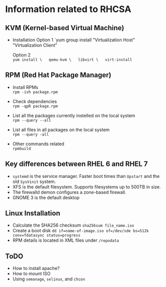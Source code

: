 # Information related to RHCSA

## KVM (Kernel-based Virtual Machine)
- Installation 
  Option 1 
  `yum group install "Virtualization Host" "Virtualization Client"  
  
  Option 2  
  `yum install \  
   qemu-kvm \  
   libvirt \  
   virt-install`

## RPM (Red Hat Package Manager)
- Install RPMs  
  `rpm -ivh package.rpm`

- Check dependencies  
  `rpm -qpR package.rpm`

- List all the packages currently instelled on the local system  
  `rpm --query --all`

- List all files in all packages on the local system  
  `rpm --query -all`

- Other commands related  
  `rpmbuild`

## Key differences between RHEL 6 and RHEL 7
+ `systemd` is the service manager. Faster boot times than `Upstart` and the old `SysVinit` system.
+ XFS is the default filesystem. Supports filesystems up to  500TB in size.
+ The firewalld demon configures a zone-based firewall.
+ GNOME 3 is the default  desktop

## Linux Installation 
- Calculate the SHA256 checksum
  `sha256sum file_name.iso`
- Create a boot disk
  `dd if=name-of-image.iso of=/dev/sde bs=512k conv=fdatasync status=progress`
- RPM details is located in XML files under `/repodata`  


## ToDO 
- How to install apache?  
- How to mount ISO  
- Using `semanage`, `selinux`, and `chcon` 

